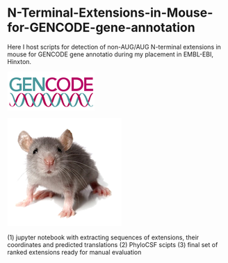 # N-Terminal-Extensions-in-Mouse-for-GENCODE-gene-annotation

Here I host scripts for detection of non-AUG/AUG N-terminal extensions in mouse for GENCODE gene annotatio during my placement in EMBL-EBI, Hinxton. 

![This is an image](https://github.com/triasteran/N-Terminal-Extensions-in-Mouse-for-GENCODE-gene-annotation/blob/main/gencodegenes-logo.png)

![This is an image](https://github.com/triasteran/N-Terminal-Extensions-in-Mouse-for-GENCODE-gene-annotation/blob/main/mouse.png)

(1) jupyter notebook with extracting sequences of extensions, their coordinates and predicted translations 
(2) PhyloCSF scipts 
(3) final set of ranked extensions ready for manual evaluation 
